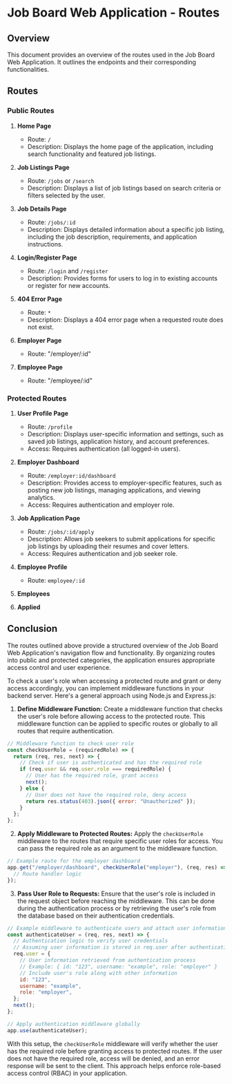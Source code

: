 # Job Board Web Application - Routes

## Overview
This document provides an overview of the routes used in the Job Board Web Application. It outlines the endpoints and their corresponding functionalities.

## Routes

### Public Routes
1. **Home Page**
   - Route: `/`
   - Description: Displays the home page of the application, including search functionality and featured job listings.

2. **Job Listings Page**
   - Route: `/jobs` or `/search`
   - Description: Displays a list of job listings based on search criteria or filters selected by the user.

3. **Job Details Page**
   - Route: `/jobs/:id`
   - Description: Displays detailed information about a specific job listing, including the job description, requirements, and application instructions.

4. **Login/Register Page**
   - Route: `/login` and `/register`
   - Description: Provides forms for users to log in to existing accounts or register for new accounts.

5. **404 Error Page**
   - Route: `*`
   - Description: Displays a 404 error page when a requested route does not exist.

6. **Employer Page**
   - Route: "/employer/:id"

7. **Employee Page**
   - Route: "/employee/:id"

### Protected Routes
1. **User Profile Page**
   - Route: `/profile`
   - Description: Displays user-specific information and settings, such as saved job listings, application history, and account preferences.
   - Access: Requires authentication (all logged-in users).

2. **Employer Dashboard**
   - Route: `/employer:id/dashboard`
   - Description: Provides access to employer-specific features, such as posting new job listings, managing applications, and viewing analytics.
   - Access: Requires authentication and employer role.

3. **Job Application Page**
   - Route: `/jobs/:id/apply`
   - Description: Allows job seekers to submit applications for specific job listings by uploading their resumes and cover letters.
   - Access: Requires authentication and job seeker role.

4. **Employee Profile**
    - Route: `employee/:id`

5. **Employees**


6. **Applied**
## Conclusion
The routes outlined above provide a structured overview of the Job Board Web Application's navigation flow and functionality. By organizing routes into public and protected categories, the application ensures appropriate access control and user experience.



To check a user's role when accessing a protected route and grant or deny access accordingly, you can implement middleware functions in your backend server. Here's a general approach using Node.js and Express.js:

1. **Define Middleware Function:**
   Create a middleware function that checks the user's role before allowing access to the protected route. This middleware function can be applied to specific routes or globally to all routes that require authentication.

```javascript
// Middleware function to check user role
const checkUserRole = (requiredRole) => {
  return (req, res, next) => {
    // Check if user is authenticated and has the required role
    if (req.user && req.user.role === requiredRole) {
      // User has the required role, grant access
      next();
    } else {
      // User does not have the required role, deny access
      return res.status(403).json({ error: "Unauthorized" });
    }
  };
};
```

2. **Apply Middleware to Protected Routes:**
   Apply the `checkUserRole` middleware to the routes that require specific user roles for access. You can pass the required role as an argument to the middleware function.

```javascript
// Example route for the employer dashboard
app.get("/employer/dashboard", checkUserRole("employer"), (req, res) => {
  // Route handler logic
});
```

3. **Pass User Role to Requests:**
   Ensure that the user's role is included in the request object before reaching the middleware. This can be done during the authentication process or by retrieving the user's role from the database based on their authentication credentials.

```javascript
// Example middleware to authenticate users and attach user information to request object
const authenticateUser = (req, res, next) => {
  // Authentication logic to verify user credentials
  // Assuming user information is stored in req.user after authentication
  req.user = {
    // User information retrieved from authentication process
    // Example: { id: "123", username: "example", role: "employer" }
    // Include user's role along with other information
    id: "123",
    username: "example",
    role: "employer",
  };
  next();
};

// Apply authentication middleware globally
app.use(authenticateUser);
```

With this setup, the `checkUserRole` middleware will verify whether the user has the required role before granting access to protected routes. If the user does not have the required role, access will be denied, and an error response will be sent to the client. This approach helps enforce role-based access control (RBAC) in your application.